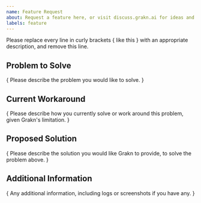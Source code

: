 ```yaml
---
name: Feature Request
about: Request a feature here, or visit discuss.grakn.ai for ideas and questions
labels: feature
---
```


Please replace every line in curly brackets { like this } with an appropriate description, and remove this line.

## Problem to Solve

{ Please describe the problem you would like to solve. }

## Current Workaround

{ Please describe how you currently solve or work around this problem, given Grakn's limitation. }

## Proposed Solution

{ Please describe the solution you would like Grakn to provide, to solve the problem above. }

## Additional Information

{ Any additional information, including logs or screenshots if you have any. }